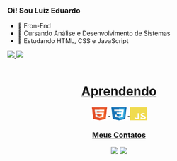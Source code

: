### Oi! Sou Luiz Eduardo

- 🔭 Fron-End
- 📘 Cursando Análise e Desenvolvimento de Sistemas
- 🌱 Estudando HTML, CSS e JavaScript

<div>
<a href="https://github.com/LuizEduardoSC">
<img height="180em" src="https://github-readme-stats.vercel.app/api?username=LuizEduardoSC&show_icons=true&theme=dracula&include_all_commits=true&count_private=true"/>
<img height="180em" src="https://github-readme-stats.vercel.app/api/top-langs/?username=LuizEduardoSC&layout=compact&langs_count=7&theme=dracula"/>
</div>

<div  align="center"> 
  <div style="display: inline_block"><br>
    <h1 align="center"> Aprendendo </h1>
    <img align="center" height="30" width="40" alt="html-icon" src="https://raw.githubusercontent.com/devicons/devicon/master/icons/html5/html5-original.svg">
    <img align="center" height="30" width="40" alt="css-icon" src="https://raw.githubusercontent.com/devicons/devicon/master/icons/css3/css3-original.svg">
    <img align="center" height="30" width="40" alt="js-icon"  src="https://raw.githubusercontent.com/devicons/devicon/master/icons/javascript/javascript-plain.svg">
   </div>

### Meus Contatos
<div>
<a href = "mailto:luizeduardoedd1@gmail.com"><img src="https://img.shields.io/badge/Gmail-D14836?style=for-the-badge&logo=gmail&logoColor=white" target="_blank"></a> <a href="www.linkedin.com/in/luiz-eduardo-884565231" target="_blank"><img src="https://img.shields.io/badge/-LinkedIn-%230077B5?style=for-the-badge&logo=linkedin&logoColor=white" target="_blank">
</div>


